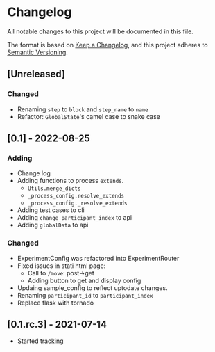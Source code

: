 # Changelog
All notable changes to this project will be documented in this file.

The format is based on [Keep a Changelog](https://keepachangelog.com/en/1.0.0/),
and this project adheres to [Semantic Versioning](https://semver.org/spec/v2.0.0.html).

## [Unreleased]
### Changed
- Renaming `step` to `block` and `step_name` to `name`
- Refactor: `GlobalState`'s camel case to snake case

## [0.1] - 2022-08-25
### Adding
- Change log
- Adding functions to process `extends`.
  - `Utils.merge_dicts`
  - `_process_config.resolve_extends`
  - `_process_config._resolve_extends`
- Adding test cases to cli
- Adding `change_participant_index` to api
- Adding `globalData` to api

### Changed
- ExperimentConfig was refactored into ExperimentRouter
- Fixed issues in stati html page:
  - Call to `/move`: post->get
  - Adding button to get and display config
- Updaing sample_config to reflect uptodate changes.
- Renaming `participant_id` to `participant_index`
- Replace flask with tornado

## [0.1.rc.3] - 2021-07-14
- Started tracking

